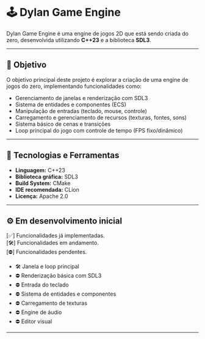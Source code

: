 # 🕹️ Dylan Game Engine

Dylan Game Engine é uma engine de jogos 2D que está sendo criada do zero, desenvolvida utilizando **C++23** e a biblioteca **SDL3**.

---

## 🚀 Objetivo

O objetivo principal deste projeto é explorar a criação de uma engine de jogos do zero, implementando funcionalidades como:

- Gerenciamento de janelas e renderização com SDL3
- Sistema de entidades e componentes (ECS)
- Manipulação de entradas (teclado, mouse, controle)
- Carregamento e gerenciamento de recursos (texturas, fontes, sons)
- Sistema básico de cenas e transições
- Loop principal do jogo com controle de tempo (FPS fixo/dinâmico)

---

## 🧰 Tecnologias e Ferramentas

- **Linguagem:** C++23
- **Biblioteca gráfica:** SDL3
- **Build System:** CMake
- **IDE recomendada:** CLion
- **Licença:** Apache 2.0

---

## ⚙️ Em desenvolvimento inicial

[✅] Funcionalidades já implementadas.  
[🛠️] Funcionalidades em andamento.  
[⛔️] Funcionalidades pendentes.  

- 🛠️ Janela e loop principal
- ⛔️ Renderização básica com SDL3
- ⛔️ Entrada do teclado
- ⛔️ Sistema de entidades e componentes
- ⛔️ Carregamento de texturas
- ⛔️ Engine de áudio
- ⛔️ Editor visual

---
